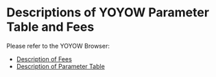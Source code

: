 # Descriptions of YOYOW Parameter Table and Fees 

Please refer to the YOYOW Browser:
- [Description of Fees](https://yoyow.bts.ai/fees/index#tab-fees)
- [Description of Parameter Table](https://yoyow.bts.ai/fees/index#tab-parameters)

